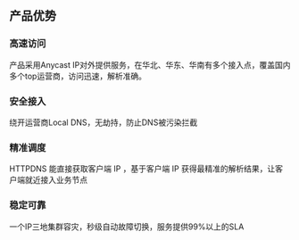 ## 产品优势

### 高速访问

产品采用Anycast IP对外提供服务，在华北、华东、华南有多个接入点，覆盖国内多个top运营商，访问迅速，解析准确。

### 安全接入

绕开运营商Local DNS，无劫持，防止DNS被污染拦截

### 精准调度 

HTTPDNS 能直接获取客户端 IP ，基于客户端 IP 获得最精准的解析结果，让客户端就近接入业务节点

### 稳定可靠 

一个IP三地集群容灾，秒级自动故障切换，服务提供99%以上的SLA
